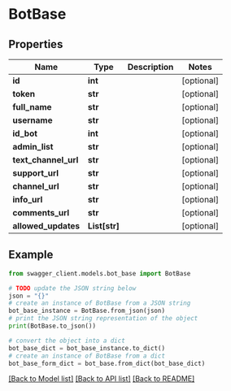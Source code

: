 # BotBase


## Properties

Name | Type | Description | Notes
------------ | ------------- | ------------- | -------------
**id** | **int** |  | [optional] 
**token** | **str** |  | [optional] 
**full_name** | **str** |  | [optional] 
**username** | **str** |  | [optional] 
**id_bot** | **int** |  | [optional] 
**admin_list** | **str** |  | [optional] 
**text_channel_url** | **str** |  | [optional] 
**support_url** | **str** |  | [optional] 
**channel_url** | **str** |  | [optional] 
**info_url** | **str** |  | [optional] 
**comments_url** | **str** |  | [optional] 
**allowed_updates** | **List[str]** |  | [optional] 

## Example

```python
from swagger_client.models.bot_base import BotBase

# TODO update the JSON string below
json = "{}"
# create an instance of BotBase from a JSON string
bot_base_instance = BotBase.from_json(json)
# print the JSON string representation of the object
print(BotBase.to_json())

# convert the object into a dict
bot_base_dict = bot_base_instance.to_dict()
# create an instance of BotBase from a dict
bot_base_form_dict = bot_base.from_dict(bot_base_dict)
```
[[Back to Model list]](../README.md#documentation-for-models) [[Back to API list]](../README.md#documentation-for-api-endpoints) [[Back to README]](../README.md)


